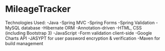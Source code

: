 # MileageTracker

Technologies Used:
-Java
-Spring MVC
  -Spring Forms
  -Spring Validation
-MySQL database
-Hibernate ORM
  -Annotation-driven
-HTML, CSS (including Bootstrap 3)
-JavaScript
  -Form validation client-side
  -Google Charts API
-JASYPT for user password encryption & verification
-Maven for build management